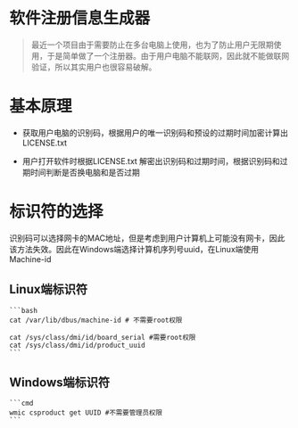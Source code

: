<!--
 * @Author: 周子顺
 * @Date: 2021-05-13 17:35:04
 * @LastEditors: 周子顺
 * @LastEditTime: 2021-05-13 18:00:42
-->

# 软件注册信息生成器

> 最近一个项目由于需要防止在多台电脑上使用，也为了防止用户无限期使用，于是简单做了一个注册器。由于用户电脑不能联网，因此就不能做联网验证，所以其实用户也很容易破解。

# 基本原理

* 获取用户电脑的识别码，根据用户的唯一识别码和预设的过期时间加密计算出LICENSE.txt

* 用户打开软件时根据LICENSE.txt 解密出识别码和过期时间，根据识别码和过期时间判断是否换电脑和是否过期

# 标识符的选择

识别码可以选择网卡的MAC地址，但是考虑到用户计算机上可能没有网卡，因此该方法失效。因此在Windows端选择计算机序列号uuid，在Linux端使用Machine-id

## Linux端标识符

    ```bash
    cat /var/lib/dbus/machine-id # 不需要root权限

    cat /sys/class/dmi/id/board_serial #需要root权限
    cat /sys/class/dmi/id/product_uuid
    ```

## Windows端标识符
    ```cmd
    wmic csproduct get UUID #不需要管理员权限
    ```